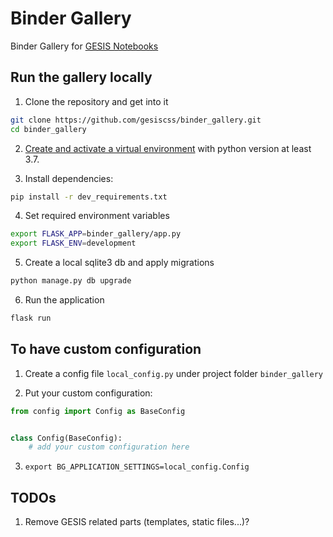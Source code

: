 # Binder Gallery

Binder Gallery for [GESIS Notebooks](https://notebooks.gesis.org/)

## Run the gallery locally

1. Clone the repository and get into it

```bash
git clone https://github.com/gesiscss/binder_gallery.git
cd binder_gallery
```

2. [Create and activate a virtual environment](http://flask.pocoo.org/docs/1.0/installation/#virtual-environments)
with python version at least 3.7.

3. Install dependencies: 
```bash
pip install -r dev_requirements.txt

```
4. Set required environment variables
```bash
export FLASK_APP=binder_gallery/app.py
export FLASK_ENV=development

```

5. Create a local sqlite3 db and apply migrations
```bash
python manage.py db upgrade
```

6. Run the application
```bash
flask run
```

## To have custom configuration

1. Create a config file `local_config.py` under project folder `binder_gallery`

2. Put your custom configuration:

```python
from config import Config as BaseConfig


class Config(BaseConfig):
    # add your custom configuration here

```

3. `export BG_APPLICATION_SETTINGS=local_config.Config`

## TODOs

1. Remove GESIS related parts (templates, static files...)?
